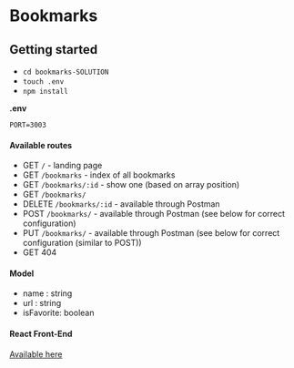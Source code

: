 # Bookmarks

## Getting started

- `cd bookmarks-SOLUTION`
- `touch .env`
- `npm install`

**.env**

```
PORT=3003
```

#### Available routes

- GET `/` - landing page
- GET `/bookmarks` - index of all bookmarks
- GET `/bookmarks/:id` - show one (based on array position)
- GET `/bookmarks/`
- DELETE `/bookmarks/:id` - available through Postman
- POST `/bookmarks/` - available through Postman (see below for correct configuration)
- PUT `/bookmarks/` - available through Postman (see below for correct configuration (similar to POST))
- GET 404

#### Model

- name : string
- url : string
- isFavorite: boolean


#### React Front-End

[Available here](https://github.com/joinpursuit/bookmarks-react-solution)
